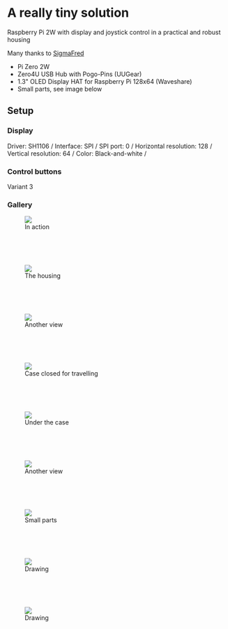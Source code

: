 # A really tiny solution
Raspberry Pi 2W with display and joystick control in a practical and robust housing

Many thanks to <a href="https://github.com/SigmaFred">SigmaFred</a>

<ul>
	<li>Pi Zero 2W</li>
	<li>Zero4U USB Hub with Pogo-Pins (UUGear)</li>
	<li>1.3" OLED Display HAT for Raspberry Pi 128x64 (Waveshare)</li>
	<li>Small parts, see image below</li>
</ul>

## Setup
### Display
Driver: SH1106 /
Interface: SPI /
SPI port: 0 /
Horizontal resolution: 128 /
Vertical resolution: 64 /
Color: Black-and-white /

### Control buttons
Variant 3


### Gallery

<figure>
	<img src="https://github.com/outdoorbits/case-for-little-backup-box/blob/main/Raspberry_Pi_zero_2W/images/zero2w_action.jpg" align="center">
	<figcaption>In action</figcaption>
</figure><br />
<br />
<br />
<figure>
	<img src="https://github.com/outdoorbits/case-for-little-backup-box/blob/main/Raspberry_Pi_zero_2W/images/zero2w_housing1.jpg" align="center">
	<figcaption>The housing</figcaption>
</figure><br />
<br />
<br />
<figure>
	<img src="https://github.com/outdoorbits/case-for-little-backup-box/blob/main/Raspberry_Pi_zero_2W/images/zero2w_housing2.jpg" align="center">
	<figcaption>Another view</figcaption>
</figure><br />
<br />
<br />
<figure>
	<img src="https://github.com/outdoorbits/case-for-little-backup-box/blob/main/Raspberry_Pi_zero_2W/images/zero2w_protected.jpg" align="center">
	<figcaption>Case closed for travelling</figcaption>
</figure><br />
<br />
<br />
<figure>
	<img src="https://github.com/outdoorbits/case-for-little-backup-box/blob/main/Raspberry_Pi_zero_2W/images/zweo2w_open1.jpg" align="center">
	<figcaption>Under the case</figcaption>
</figure><br />
<br />
<br />
<figure>
	<img src="https://github.com/outdoorbits/case-for-little-backup-box/blob/main/Raspberry_Pi_zero_2W/images/zweo2w_open2.jpg" align="center">
	<figcaption>Another view</figcaption>
</figure><br />
<br />
<br />
<figure>
	<img src="https://github.com/outdoorbits/case-for-little-backup-box/blob/main/Raspberry_Pi_zero_2W/images/zero2w_small_parts.jpg" align="center">
	<figcaption>Small parts</figcaption>
</figure><br />
<br />
<br />


<figure>
	<img src="https://github.com/outdoorbits/case-for-little-backup-box/blob/main/Raspberry_Pi_zero_2W/images/zero2w_drawing1.png" align="center">
	<figcaption>Drawing</figcaption>
</figure><br />
<br />
<br />
<figure>
	<img src="https://github.com/outdoorbits/case-for-little-backup-box/blob/main/Raspberry_Pi_zero_2W/images/zero2w_drawing2.png" align="center">
	<figcaption>Drawing</figcaption>
</figure>
